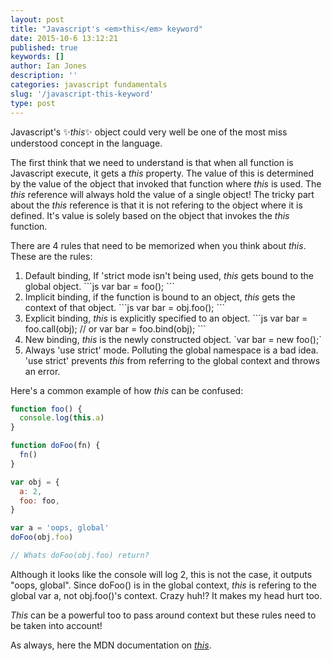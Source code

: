 ```yaml
---
layout: post
title: "Javascript's <em>this</em> keyword"
date: 2015-10-6 13:12:21
published: true
keywords: []
author: Ian Jones
description: ''
categories: javascript fundamentals
slug: '/javascript-this-keyword'
type: post
---
```


Javascript's :sparkles:_this_:sparkles: object could very well be one of the most miss understood concept in the language.

The first think that we need to understand is that when all function is Javascript execute, it gets a _this_ property. The
value of this is determined by the value of the object that invoked that function where _this_ is used. The _this_ reference
will always hold the value of a single object! The tricky part about the _this_ reference is that it is not refering to the
object where it is defined. It's value is solely based on the object that invokes the _this_ function.

There are 4 rules that need to be memorized when you think about _this_. These are the rules:

<ol>
    <li>
        Default binding, If 'strict mode isn't being used, <em>this</em> gets bound to the global object. 
        ```js
        var bar = foo(); 
        ```
    </li>
    <li>
        Implicit binding, if the function is bound to an object, <em>this</em> gets the context of that object. 
        ```js 
            var bar = obj.foo();
        ```
    </li>
    <li>
        Explicit binding, <em>this</em> is explicitly specified to an object. 
        ```js
        var bar = foo.call(obj);
// or 
var bar = foo.bind(obj);
    ```
    </li>
    <li>
        New binding, <em>this</em> is the newly constructed object. 
        `var bar = new foo();`
    </li>
    <li>
        Always 'use strict' mode. Polluting the global namespace is a bad idea. 'use strict' prevents <em>this</em> from referring
        to the global context and throws an error.
    </li>
</ol>

Here's a common example of how _this_ can be confused:

```js
function foo() {
  console.log(this.a)
}

function doFoo(fn) {
  fn()
}

var obj = {
  a: 2,
  foo: foo,
}

var a = 'oops, global'
doFoo(obj.foo)

// Whats doFoo(obj.foo) return?
```

Although it looks like the console will log 2, this is not the case, it outputs "oops, global". Since doFoo() is in the global context, _this_ is refering
to the global var a, not obj.foo()'s context. Crazy huh!? It makes my head hurt too.

_This_ can be a powerful too to pass around context but these rules need to be taken into account!

As always, here the MDN documentation on [_this_](https://developer.mozilla.org/en-US/docs/Web/JavaScript/Reference/Operators/this).

